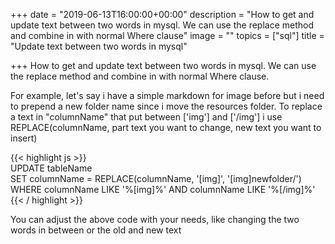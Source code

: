 +++
date = "2019-06-13T16:00:00+00:00"
description = "How to get and update text between two words in mysql. We can use the replace method and combine in with normal Where clause"
image = ""
topics = ["sql"]
title = "Update text between two words in mysql"

+++
How to get and update text between two words in mysql. We can use the replace method and combine in with normal Where clause.

For example, let's say i have a simple markdown for image before but i need to prepend a new folder name since i move the resources folder. To replace a text in "columnName" that put between \['img'\] and \['/img'\]  i use REPLACE(columnName, part text you want to change, new text you want to insert)

{{< highlight js >}}  
UPDATE tableName  
SET columnName = REPLACE(columnName, '\[img\]', '\[img\]newfolder/') WHERE columnName LIKE '%\[img\]%' AND columnName LIKE '%\[/img\]%'  
{{< / highlight >}}

You can adjust the above code with your needs, like changing the two words in between or the old and new text